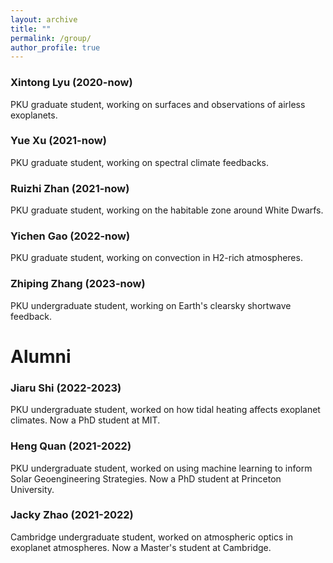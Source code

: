 ```yaml
---
layout: archive
title: ""
permalink: /group/
author_profile: true
---
```



### Xintong Lyu (2020-now)

PKU graduate student, working on surfaces and observations of airless
exoplanets.

### Yue Xu (2021-now)

PKU graduate student, working on spectral climate feedbacks.

### Ruizhi Zhan (2021-now)

PKU graduate student, working on the habitable zone around White Dwarfs.

### Yichen Gao (2022-now)

PKU graduate student, working on convection in H2-rich atmospheres.

### Zhiping Zhang (2023-now)

PKU undergraduate student, working on Earth's clearsky shortwave feedback.



# Alumni

### Jiaru Shi (2022-2023)

PKU undergraduate student, worked on how tidal heating affects
exoplanet climates. Now a PhD student at MIT.

### Heng Quan (2021-2022)

PKU undergraduate student, worked on using machine
learning to inform Solar Geoengineering Strategies. Now a PhD
student at Princeton University.

### Jacky Zhao (2021-2022)

Cambridge undergraduate student, worked on atmospheric optics in
exoplanet atmospheres. Now a Master's student at Cambridge.
